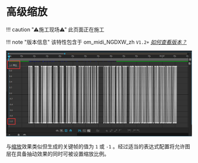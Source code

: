 # 高级缩放

!!! caution "⚠施工现场⚠"
    此页面正在施工

!!! note "版本信息"
    该特性包含于 om_midi_NGDXW_zh `V1.2+`
    [*如何查看版本？*](/install.md#_4)

[![sample](/gallery/adv-scale-sample1.png)](/gallery/adv-scale-sample1.png)

与[缩放](scale.md)效果类似但生成的关键帧的值为 `1` 或 `-1` 。经过适当的表达式配置将允许图层在具备抽动效果的同时可被设置缩放比例。